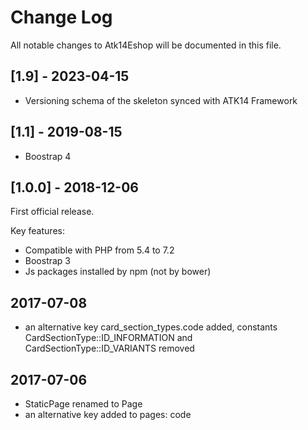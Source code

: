 # Change Log
All notable changes to Atk14Eshop will be documented in this file.

## [1.9] - 2023-04-15

- Versioning schema of the skeleton synced with ATK14 Framework

## [1.1] - 2019-08-15

- Boostrap 4

## [1.0.0] - 2018-12-06

First official release.

Key features:

- Compatible with PHP from 5.4 to 7.2
- Boostrap 3
- Js packages installed by npm (not by bower)

## 2017-07-08

- an alternative key card_section_types.code added, constants CardSectionType::ID_INFORMATION and CardSectionType::ID_VARIANTS removed

## 2017-07-06

- StaticPage renamed to Page
- an alternative key added to pages: code
